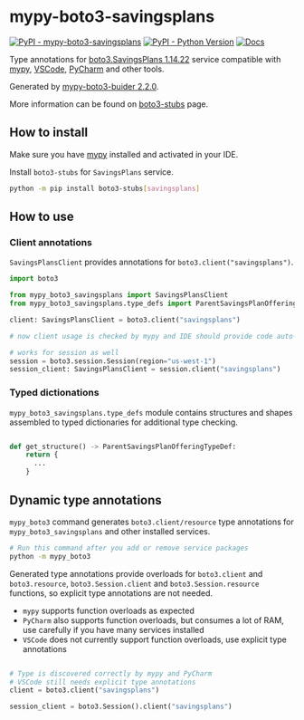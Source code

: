 # mypy-boto3-savingsplans

[![PyPI - mypy-boto3-savingsplans](https://img.shields.io/pypi/v/mypy-boto3-savingsplans.svg?color=blue)](https://pypi.org/project/mypy-boto3-savingsplans)
[![PyPI - Python Version](https://img.shields.io/pypi/pyversions/mypy-boto3-savingsplans.svg?color=blue)](https://pypi.org/project/mypy-boto3-savingsplans)
[![Docs](https://img.shields.io/readthedocs/mypy-boto3-builder.svg?color=blue)](https://mypy-boto3-builder.readthedocs.io/)

Type annotations for
[boto3.SavingsPlans 1.14.22](https://boto3.amazonaws.com/v1/documentation/api/1.14.22/reference/services/savingsplans.html#SavingsPlans) service
compatible with [mypy](https://github.com/python/mypy), [VSCode](https://code.visualstudio.com/),
[PyCharm](https://www.jetbrains.com/pycharm/) and other tools.

Generated by [mypy-boto3-buider 2.2.0](https://github.com/vemel/mypy_boto3_builder).

More information can be found on [boto3-stubs](https://pypi.org/project/boto3-stubs/) page.

## How to install

Make sure you have [mypy](https://github.com/python/mypy) installed and activated in your IDE.

Install `boto3-stubs` for `SavingsPlans` service.

```bash
python -m pip install boto3-stubs[savingsplans]
```

## How to use

### Client annotations

`SavingsPlansClient` provides annotations for `boto3.client("savingsplans")`.

```python
import boto3

from mypy_boto3_savingsplans import SavingsPlansClient
from mypy_boto3_savingsplans.type_defs import ParentSavingsPlanOfferingTypeDef, ...

client: SavingsPlansClient = boto3.client("savingsplans")

# now client usage is checked by mypy and IDE should provide code auto-complete

# works for session as well
session = boto3.session.Session(region="us-west-1")
session_client: SavingsPlansClient = session.client("savingsplans")
```








### Typed dictionations

`mypy_boto3_savingsplans.type_defs` module contains structures and shapes assembled
to typed dictionaries for additional type checking.

```python

def get_structure() -> ParentSavingsPlanOfferingTypeDef:
    return {
      ...
    }
```


## Dynamic type annotations

`mypy_boto3` command generates `boto3.client/resource` type annotations for
`mypy_boto3_savingsplans` and other installed services.

```bash
# Run this command after you add or remove service packages
python -m mypy_boto3
```

Generated type annotations provide overloads for `boto3.client` and `boto3.resource`,
`boto3.Session.client` and `boto3.Session.resource` functions,
so explicit type annotations are not needed.

- `mypy` supports function overloads as expected
- `PyCharm` also supports function overloads, but consumes a lot of RAM, use carefully if you have many services installed
- `VSCode` does not currently support function overloads, use explicit type annotations

```python

# Type is discovered correctly by mypy and PyCharm
# VSCode still needs explicit type annotations
client = boto3.client("savingsplans")

session_client = boto3.Session().client("savingsplans")
```
